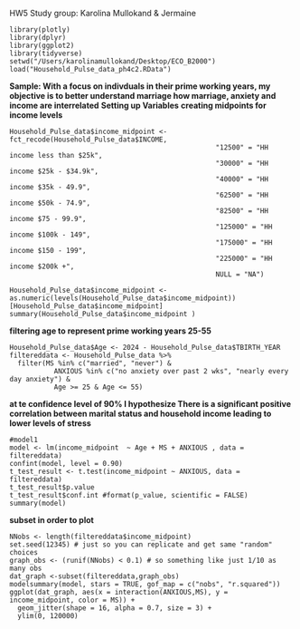 HW5
Study group: Karolina Mullokand & Jermaine

```
library(plotly)
library(dplyr)
library(ggplot2)
library(tidyverse)
setwd("/Users/karolinamullokand/Desktop/ECO_B2000")
load("Household_Pulse_data_ph4c2.RData")
```

__Sample: With a focus on indivduals in their prime working years, my objective is to better understand marriage how marriage, anxiety and income are interrelated__
__Setting up Variables__
__creating midpoints for income levels__

```
Household_Pulse_data$income_midpoint <- fct_recode(Household_Pulse_data$INCOME,
                                                   "12500" = "HH income less than $25k",
                                                   "30000" = "HH income $25k - $34.9k",
                                                   "40000" = "HH income $35k - 49.9",
                                                   "62500" = "HH income $50k - 74.9",
                                                   "82500" = "HH income $75 - 99.9",
                                                   "125000" = "HH income $100k - 149",
                                                   "175000" = "HH income $150 - 199",
                                                   "225000" = "HH income $200k +",
                                                   NULL = "NA")
```

```
Household_Pulse_data$income_midpoint <- as.numeric(levels(Household_Pulse_data$income_midpoint))[Household_Pulse_data$income_midpoint]
summary(Household_Pulse_data$income_midpoint )
```

__filtering age to represent prime working years 25-55__

```
Household_Pulse_data$Age <- 2024 - Household_Pulse_data$TBIRTH_YEAR
filtereddata <- Household_Pulse_data %>%
  filter(MS %in% c("married", "never") &
           ANXIOUS %in% c("no anxiety over past 2 wks", "nearly every day anxiety") &
           Age >= 25 & Age <= 55)
```

__at te confidence level of 90% I hypothesize There is a significant positive correlation between marital status and household income leading to lower levels of stress__

```
#model1
model <- lm(income_midpoint  ~ Age + MS + ANXIOUS , data = filtereddata)
confint(model, level = 0.90)
t_test_result <- t.test(income_midpoint ~ ANXIOUS, data = filtereddata)
t_test_result$p.value
t_test_result$conf.int #format(p_value, scientific = FALSE)
summary(model)
```

__subset in order to plot__

```
NNobs <- length(filtereddata$income_midpoint)
set.seed(12345) # just so you can replicate and get same "random" choices
graph_obs <- (runif(NNobs) < 0.1) # so something like just 1/10 as many obs
dat_graph <-subset(filtereddata,graph_obs)
modelsummary(model, stars = TRUE, gof_map = c("nobs", "r.squared"))
ggplot(dat_graph, aes(x = interaction(ANXIOUS,MS), y = income_midpoint, color = MS)) +
  geom_jitter(shape = 16, alpha = 0.7, size = 3) +
  ylim(0, 120000)
```





















